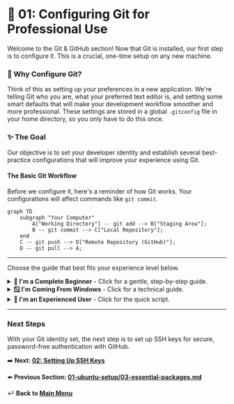 # 🐙 01: Configuring Git for Professional Use

Welcome to the Git & GitHub section! Now that Git is installed, our first step is to configure it. This is a crucial, one-time setup on any new machine.

### 🤔 Why Configure Git?

Think of this as setting up your preferences in a new application. We're telling Git who you are, what your preferred text editor is, and setting some smart defaults that will make your development workflow smoother and more professional. These settings are stored in a global `.gitconfig` file in your home directory, so you only have to do this once.

### ✨ The Goal

Our objective is to set your developer identity and establish several best-practice configurations that will improve your experience using Git.

#### The Basic Git Workflow

Before we configure it, here's a reminder of how Git works. Your configurations will affect commands like `git commit`.

```mermaid
graph TD
    subgraph "Your Computer"
        A["Working Directory"] -- git add --> B["Staging Area"];
        B -- git commit --> C["Local Repository"];
    end
    C -- git push --> D["Remote Repository (GitHub)"];
    D -- git pull --> A;
```

---

Choose the guide that best fits your experience level below.

<details>
<summary>
  <strong>🌱 I'm a Complete Beginner</strong> - Click for a gentle, step-by-step guide.
</summary>

### Setting Up Your Git Identity

We need to tell Git your name and email address. Every time you save a change (make a "commit"), this information is attached as your digital signature. It's important to use the same email you used to sign up for GitHub.

**Step 1: Set Your Name and Email**

Remember to replace `"Your Full Name"` and `"your.email@example.com"` with your actual name and email.

```bash
# Sets the name that will appear on your commits
git config --global user.name "Your Full Name"

# Sets the email that will be associated with your commits
git config --global user.email "your.email@example.com"
```

**Step 2: Set Your Default Text Editor**

Sometimes, Git needs to open a text editor (for example, when you write a detailed commit message). This command tells Git to use Visual Studio Code, which we'll install later.

```bash
# Sets VS Code as the default editor for Git
git config --global core.editor "code --wait"
```

**Step 3: Set Some Helpful Defaults**

These next commands set up some modern conventions and helpful behaviors in Git. You don't need to memorize them, just know they are making Git work better for you.

```bash
# Names the main branch 'main' by default (a modern standard)
git config --global init.defaultBranch main

# Helps resolve conflicts in a cleaner way
git config --global merge.conflictstyle diff3

# A better algorithm for comparing files
git config --global diff.algorithm histogram

# Makes 'git pull' safer and keeps project history cleaner
git config --global pull.rebase true

# Automatically cleans up old branches that no longer exist on the remote
git config --global fetch.prune true
```

That's it! Your Git is now configured like a pro.

</details>

<details>
<summary>
  <strong>🪟 I'm Coming From Windows</strong> - Click for a technical guide.
</summary>

### Configuring Your Global `.gitconfig`

These commands will populate your global `.gitconfig` file with essential identity settings and widely accepted best practices for a smoother workflow. The commands are identical across platforms.

**Step 1: Set Your User Identity**

This information is embedded in every commit you author. Use the same email address associated with your GitHub account.

```bash
# Set your author name and email for all repositories on this machine.
git config --global user.name "Your Full Name"
git config --global user.email "your.email@example.com"
```

**Step 2: Configure Core Settings**

Set VS Code as your default editor and `main` as the default branch name.

```bash
# Set VS Code for interactive commands like writing commit messages.
git config --global core.editor "code --wait"

# Use 'main' for the initial branch in new repositories.
git config --global init.defaultBranch main
```

**Step 3: Set Workflow and Diff Enhancements**

These settings improve the behavior of `pull`, `merge`, and `diff` operations.

```bash
# Use the diff3 style for merge conflicts, which shows the original state.
git config --global merge.conflictstyle diff3

# Use the histogram diff algorithm, which can be more readable.
git config --global diff.algorithm histogram

# Set `pull.rebase = true` to avoid unnecessary merge commits on `git pull`.
# This maintains a linear and cleaner project history.
git config --global pull.rebase true

# Automatically prune remote-tracking branches that no longer exist on the remote.
git config --global fetch.prune true
```

Your Git configuration is now optimized for a modern, clean workflow.

</details>

<details>
<summary>
  <strong>🚀 I'm an Experienced User</strong> - Click for the quick script.
</summary>

### Global Git Configuration Script

Run the following commands to set up your global Git configuration. Remember to substitute your own name and email.

```bash
# Identity
git config --global user.name "Your Full Name"
git config --global user.email "your.email@example.com"

# Editor
git config --global core.editor "code --wait"

# Branch and Workflow
git config --global init.defaultBranch main
git config --global pull.rebase true
git config --global fetch.prune true

# Diff and Merge
git config --global merge.conflictstyle diff3
git config --global diff.algorithm histogram

echo "Global .gitconfig has been configured."
```

</details>

---

### Next Steps

With your Git identity set, the next step is to set up SSH keys for secure, password-free authentication with GitHub.

➡️ **Next: [02: Setting Up SSH Keys](./02-ssh-keys.md)**

⬅️ **Previous Section: [01-ubuntu-setup/03-essential-packages.md](../../01-ubuntu-setup/03-essential-packages.md)**

↩️ **Back to [Main Menu](../../README.md)**
